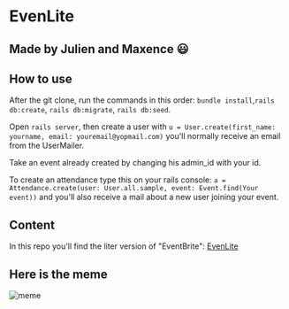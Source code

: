 # EvenLite
## Made by Julien and Maxence :smiley:
## How to use

After the git clone, run the commands in this order: `bundle install`,`rails db:create`, `rails db:migrate`, `rails db:seed`.


Open `rails server`, then create a user with `u = User.create(first_name: yourname, email: youremail@yopmail.com)` you'll normally receive an email from the UserMailer.


Take an event already created by changing his admin_id with your id.


To create an attendance type this on your rails console: `a = Attendance.create(user: User.all.sample, event: Event.find(Your event))` and you'll also receive a mail about a new user joining your event.


## Content

In this repo you'll find the liter version of "EventBrite": [EvenLite](https://event-lite1.herokuapp.com)

## Here is the meme


![meme](https://cdn-images-1.medium.com/max/1600/1*l_T-OzVE9gp0fOAf8vOwbw.png)
